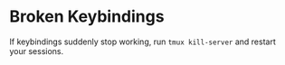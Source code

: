 Broken Keybindings
==================

If keybindings suddenly stop working, run `tmux kill-server` and restart your sessions.
